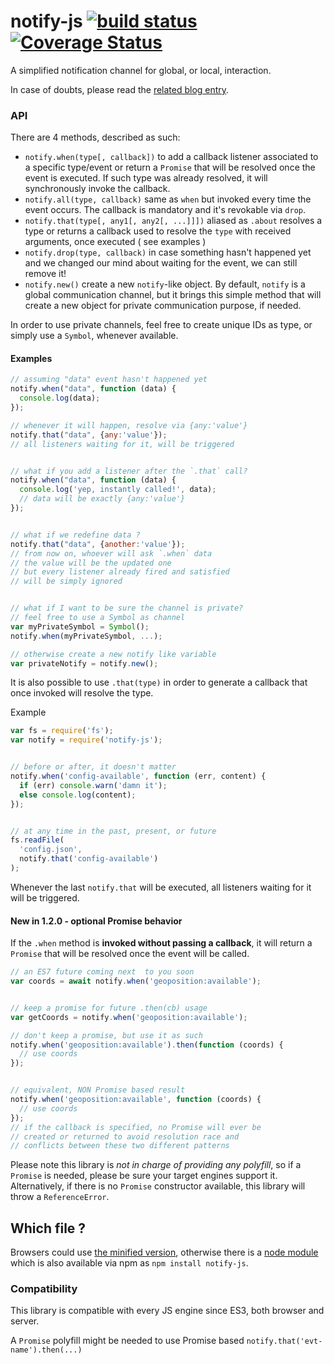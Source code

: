 notify-js [![build status](https://secure.travis-ci.org/WebReflection/notify-js.svg)](http://travis-ci.org/WebReflection/notify-js) [![Coverage Status](https://coveralls.io/repos/github/WebReflection/notify-js/badge.svg?branch=master)](https://coveralls.io/github/WebReflection/notify-js?branch=master)
=========

A simplified notification channel for global, or local, interaction.

In case of doubts, please read the [related blog entry](https://www.webreflection.co.uk/blog/2015/08/14/the-line-between-events-and-promises).


### API
There are 4 methods, described as such:

  * `notify.when(type[, callback])` to add a callback listener associated to a specific type/event or return a `Promise` that will be resolved once the event is executed. If such type was already resolved, it will synchronously invoke the callback.
  * `notify.all(type, callback)` same as `when` but invoked every time the event occurs. The callback is mandatory and it's revokable via `drop`.
  * `notify.that(type[, any1[, any2[, ...]]])` aliased as `.about` resolves a type or returns a callback used to resolve the `type` with received arguments, once executed ( see examples )
  * `notify.drop(type, callback)` in case something hasn't happened yet and we changed our mind about waiting for the event, we can still remove it!
  * `notify.new()` create a new `notify`-like object. By default, `notify` is a global communication channel, but it brings this simple method that will create a new object for private communication purpose, if needed.

In order to use private channels, feel free to create unique IDs as type, or simply use a `Symbol`, whenever available.


#### Examples
```js
// assuming "data" event hasn't happened yet
notify.when("data", function (data) {
  console.log(data);
});

// whenever it will happen, resolve via {any:'value'}
notify.that("data", {any:'value'});
// all listeners waiting for it, will be triggered


// what if you add a listener after the `.that` call?
notify.when("data", function (data) {
  console.log('yep, instantly called!', data);
  // data will be exactly {any:'value'}
});


// what if we redefine data ?
notify.that("data", {another:'value'});
// from now on, whoever will ask `.when` data
// the value will be the updated one
// but every listener already fired and satisfied
// will be simply ignored


// what if I want to be sure the channel is private?
// feel free to use a Symbol as channel
var myPrivateSymbol = Symbol();
notify.when(myPrivateSymbol, ...);

// otherwise create a new notify like variable
var privateNotify = notify.new();
```

It is also possible to use `.that(type)` in order to generate a callback
that once invoked will resolve the type.

Example
```js
var fs = require('fs');
var notify = require('notify-js');


// before or after, it doesn't matter
notify.when('config-available', function (err, content) {
  if (err) console.warn('damn it');
  else console.log(content);
});


// at any time in the past, present, or future
fs.readFile(
  'config.json',
  notify.that('config-available')
);
```

Whenever the last `notify.that` will be executed, all listeners waiting for it will be triggered.



#### New in 1.2.0 - optional Promise behavior

If the `.when` method is **invoked without passing a callback**, it will return a `Promise` that will be resolved once the event will be called.

```js
// an ES7 future coming next  to you soon
var coords = await notify.when('geoposition:available');


// keep a promise for future .then(cb) usage
var getCoords = notify.when('geoposition:available');

// don't keep a promise, but use it as such
notify.when('geoposition:available').then(function (coords) {
  // use coords
});


// equivalent, NON Promise based result
notify.when('geoposition:available', function (coords) {
  // use coords
});
// if the callback is specified, no Promise will ever be
// created or returned to avoid resolution race and
// conflicts between these two different patterns
```
Please note this library is *not in charge of providing any polyfill*, so if a `Promise` is needed, please be sure your target engines support it.
Alternatively, if there is no `Promise` constructor available, this library will throw a `ReferenceError`.



## Which file ?
Browsers could use [the minified version](https://github.com/WebReflection/notify-js/blob/master/build/notify-js.js), otherwise there is a [node module](https://github.com/WebReflection/notify-js/blob/master/build/notify-js.node.js)
which is also available via npm as `npm install notify-js`.



### Compatibility
This library is compatible with every JS engine since ES3, both browser and server.

A `Promise` polyfill might be needed to use Promise based `notify.that('evt-name').then(...)`

